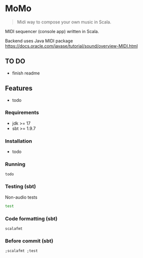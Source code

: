 # MoMo

> Midi way to compose your own music in Scala.

MIDI sequencer (console app) written in Scala.

Backend uses Java MIDI package \
https://docs.oracle.com/javase/tutorial/sound/overview-MIDI.html

## TO DO
- finish readme

## Features
- todo

### Requirements
- jdk >= 17
- sbt >= 1.9.7


### Installation
- todo

### Running
```commandline
todo
```

### Testing (sbt)
Non-audio tests
```bash
test
```
### Code formatting (sbt)
```commandline
scalafmt
```
### Before commit (sbt)
```commandline
;scalafmt ;test
```